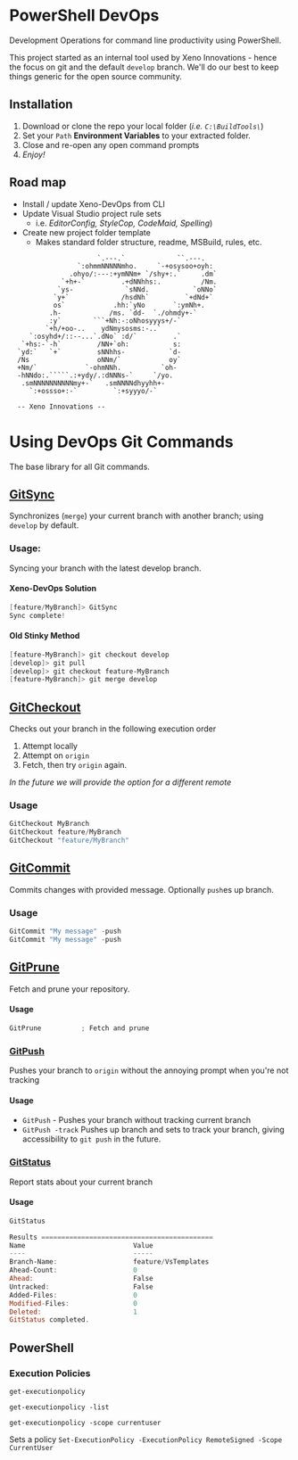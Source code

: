 # PowerShell DevOps
Development Operations for command line productivity using PowerShell.

This project started as an internal tool used by Xeno Innovations - hence the focus on git and the default ``develop`` branch. We'll do our best to keep things generic for the open source community.

## Installation
1. Download or clone the repo your local folder (_i.e. ``C:\BuildTools\``_)
2. Set your ``Path`` **Environment Variables** to your extracted folder.
3. Close and re-open any open command prompts
4. _Enjoy!_


## Road map
* Install / update Xeno-DevOps from CLI
* Update Visual Studio project rule sets
    * i.e. _EditorConfig, StyleCop, CodeMaid, Spelling_)
* Create new project folder template
    * Makes standard folder structure, readme, MSBuild, rules, etc.

```
                      `.---.`             ``.---.
                 `:ohmmNNNNNmho.     `-+osysoo+oyh:
               .ohyo/:---:+ymNNm+ `/shy+:.`     .dm`
             `+h+-`         .+dNNhhs:.          /Nm.
            `ys-             `sNNd.           `oNNo`
           `y+`             /hsdNh`         `+dNd+`
           os`            .hh:`yNo       `:ymNh+.
          .h-            /ms. `dd-  `./ohmdy+-`
          :y`        ```+Nh:-:oNhosyyys+/-`
         `+h/+oo-..    ydNmysosms:-..`
     `:osyhd+/::--...`.dNo` :d/`         .`
   `+hs:-`-h`         /NN+`oh:           s:
  `yd:`   `+`         sNNhhs-           `d-
  /Ns                 oNNm/`            oy`
  +Nm/`            `-ohmNNh.          `oh-
  -hNNdo:.`````.:+ydy/.:dNNNs-`     `/yo.
   .smNNNNNNNNNNmy+-`   .smNNNNdhyyhh+-
     `:+ossso+:-`         `:+syyyo/-`

  -- Xeno Innovations --
```

# Using DevOps Git Commands
The base library for all Git commands.

## [GitSync](https://github.com/xenoinc/XenoDevOps/wiki/GitSync)
Synchronizes (``merge``) your current branch with another branch; using ``develop`` by default.

### Usage:
Syncing your branch with the latest develop branch.

#### Xeno-DevOps Solution
```powershell
[feature/MyBranch]> GitSync
Sync complete!
```

#### Old Stinky Method
```powershell
[feature-MyBranch]> git checkout develop
[develop]> git pull
[develop]> git checkout feature-MyBranch
[feature-MyBranch]> git merge develop
```

## [GitCheckout](https://github.com/xenoinc/XenoDevOps/wiki/GitCheckout)
Checks out your branch in the following execution order
1. Attempt locally
2. Attempt on ``origin``
3. Fetch, then try ``origin`` again.

_In the future we will provide the option for a different remote_

### Usage
```powershell
GitCheckout MyBranch
GitCheckout feature/MyBranch
GitCheckout "feature/MyBranch"
```

## [GitCommit](https://github.com/xenoinc/XenoDevOps/wiki/GitCommit)
Commits changes with provided message. Optionally ``push``es up branch.

### Usage
```powershell
GitCommit "My message" -push
GitCommit "My message" -push
```

## [GitPrune](https://github.com/xenoinc/XenoDevOps/wiki/GitPrune)
Fetch and prune your repository.

#### Usage
```powershell
GitPrune          ; Fetch and prune
```

### [GitPush](https://github.com/xenoinc/XenoDevOps/wiki/GitPush)
Pushes your branch to ``origin`` without the annoying prompt when you're not tracking

#### Usage
* ``GitPush`` - Pushes your branch without tracking current branch
* ``GitPush -track`` Pushes up branch and sets to track your branch, giving accessibility to ``git push`` in the future.


### [GitStatus](https://github.com/xenoinc/XenoDevOps/wiki/GitStatus)
Report stats about your current branch

#### Usage
```powershell
GitStatus

Results ===========================================
Name                           Value
----                           -----
Branch-Name:                   feature/VsTemplates
Ahead-Count:                   0
Ahead:                         False
Untracked:                     False
Added-Files:                   0
Modified-Files:                0
Deleted:                       1
GitStatus completed.
```

## PowerShell
### Execution Policies

``get-executionpolicy``

``get-executionpolicy -list``

``get-executionpolicy -scope currentuser``

Sets a policy
``Set-ExecutionPolicy -ExecutionPolicy RemoteSigned -Scope CurrentUser``
